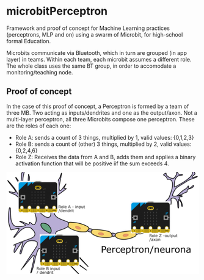 # microbitPerceptron


Framework and proof of concept for Machine Learning practices (perceptrons, MLP and on) using a swarm of Microbit, for high-school formal Education.

Microbits communicate via Bluetooth, which in turn are grouped (in app layer) in teams. Within each team, each microbit assumes a different role.  The whole class uses the same BT group, in order to accomodate a monitoring/teaching node.


## Proof of concept

In the case of this proof of concept, a Perceptron is formed by a team of three MB. Two acting as inputs/dendrites and one as the output/axon. Not a multi-layer perceptron, all three Microbits compose one perceptron. These are the roles of each one:

- Role A: sends a count of 3 things, multiplied by 1, valid values: {0,1,2,3}
- Role B: sends a count of (other) 3 things, multiplied by 2, valid values: {0,2,4,6}
- Role Z: Receives the data from A and B, adds them and applies a binary activation function that will be positive iif the sum exceeds 4.


![](README.d/mbperceptron.png)
